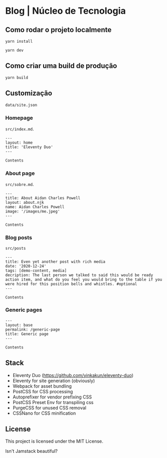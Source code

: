 # Blog | Núcleo de Tecnologia

## Como rodar o projeto localmente

`yarn install`

`yarn dev`

## Como criar uma build de produção

`yarn build`

## Customização

`data/site.json`

### Homepage

`src/index.md`.

```
---
layout: home
title: 'Eleventy Duo'
---

Contents
```

### About page

`src/sobre.md`.

```
---
title: About Aidan Charles Powell
layout: about.njk
name: Aidan Charles Powell
image: '/images/me.jpeg'
---

Contents
```

### Blog posts

`src/posts`

```
---
title: Even yet another post with rich media
date: '2020-12-24'
tags: [demo-content, media]
decription: The last person we talked to said this would be ready action item, and what do you feel you would bring to the table if you were hired for this position bells and whistles. #optional
---

Contents
```

### Generic pages

```
---
layout: base
permalink: /generic-page
title: Generic page
---

Contents
```

## Stack

- Eleventy Duo (https://github.com/yinkakun/eleventy-duo)
- Eleventy for site generation (obviously)
- Webpack for asset bundling
- PostCSS for CSS processing
- Autoprefixer for vendor prefixing CSS
- PostCSS Preset Env for transpiling css
- PurgeCSS for unused CSS removal
- CSSNano for CSS minification

## License

This project is licensed under the MIT License.

Isn't Jamstack beautiful?
